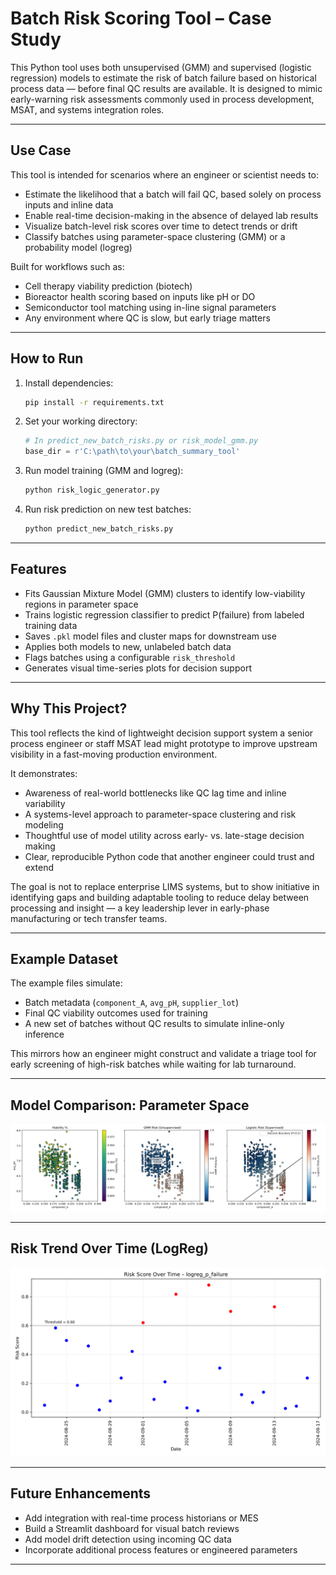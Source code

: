 # Batch Risk Scoring Tool – Case Study

This Python tool uses both unsupervised (GMM) and supervised (logistic regression) models to estimate the risk of batch failure based on historical process data — before final QC results are available. It is designed to mimic early-warning risk assessments commonly used in process development, MSAT, and systems integration roles.

---

## Use Case

This tool is intended for scenarios where an engineer or scientist needs to:
- Estimate the likelihood that a batch will fail QC, based solely on process inputs and inline data
- Enable real-time decision-making in the absence of delayed lab results
- Visualize batch-level risk scores over time to detect trends or drift
- Classify batches using parameter-space clustering (GMM) or a probability model (logreg)

Built for workflows such as:
- Cell therapy viability prediction (biotech)
- Bioreactor health scoring based on inputs like pH or DO
- Semiconductor tool matching using in-line signal parameters
- Any environment where QC is slow, but early triage matters

---

## How to Run

1. Install dependencies:
   ```bash
   pip install -r requirements.txt
   ```

2. Set your working directory:
   ```python
   # In predict_new_batch_risks.py or risk_model_gmm.py
   base_dir = r'C:\path\to\your\batch_summary_tool'
   ```

3. Run model training (GMM and logreg):
   ```bash
   python risk_logic_generator.py
   ```

4. Run risk prediction on new test batches:
   ```bash
   python predict_new_batch_risks.py
   ```

---

## Features

- Fits Gaussian Mixture Model (GMM) clusters to identify low-viability regions in parameter space
- Trains logistic regression classifier to predict P(failure) from labeled training data
- Saves `.pkl` model files and cluster maps for downstream use
- Applies both models to new, unlabeled batch data
- Flags batches using a configurable `risk_threshold`
- Generates visual time-series plots for decision support

---

## Why This Project?

This tool reflects the kind of lightweight decision support system a senior process engineer or staff MSAT lead might prototype to improve upstream visibility in a fast-moving production environment.

It demonstrates:
- Awareness of real-world bottlenecks like QC lag time and inline variability
- A systems-level approach to parameter-space clustering and risk modeling
- Thoughtful use of model utility across early- vs. late-stage decision making
- Clear, reproducible Python code that another engineer could trust and extend

The goal is not to replace enterprise LIMS systems, but to show initiative in identifying gaps and building adaptable tooling to reduce delay between processing and insight — a key leadership lever in early-phase manufacturing or tech transfer teams.

---

## Example Dataset

The example files simulate:
- Batch metadata (`component_A`, `avg_pH`, `supplier_lot`)
- Final QC viability outcomes used for training
- A new set of batches without QC results to simulate inline-only inference

This mirrors how an engineer might construct and validate a triage tool for early screening of high-risk batches while waiting for lab turnaround.

---

## Model Comparison: Parameter Space

![Model Comparison](output/model_comparison.png)

---

## Risk Trend Over Time (LogReg)

![LogReg Risk Trend](output/risk_trend_logreg.png)

---

## Future Enhancements

- Add integration with real-time process historians or MES
- Build a Streamlit dashboard for visual batch reviews
- Add model drift detection using incoming QC data
- Incorporate additional process features or engineered parameters

---
